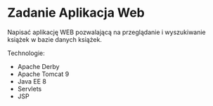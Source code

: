 # Zadanie Aplikacja Web

Napisać aplikację WEB pozwalającą na przeglądanie i wyszukiwanie książek w bazie danych książek. 

Technologie:
- Apache Derby
- Apache Tomcat 9
- Java EE 8
- Servlets
- JSP
